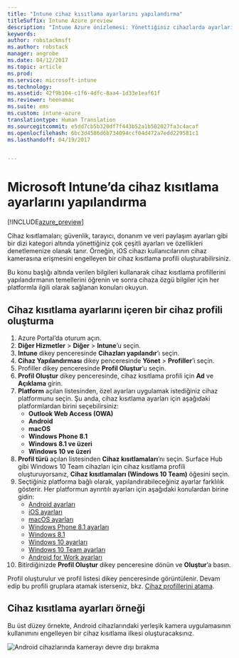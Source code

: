 ```yaml
---
title: "Intune cihaz kısıtlama ayarlarını yapılandırma"
titleSuffix: Intune Azure preview
description: "Intune Azure önizlemesi: Yönettiğiniz cihazlarda ayarları ve özellikleri yapılandırmak için Intune’u kullanmayı öğrenin."
keywords: 
author: robstackmsft
ms.author: robstack
manager: angrobe
ms.date: 04/12/2017
ms.topic: article
ms.prod: 
ms.service: microsoft-intune
ms.technology: 
ms.assetid: 42f9b104-c1f6-4dfc-8aa4-1d33e1eaf61f
ms.reviewer: heenamac
ms.suite: ems
ms.custom: intune-azure
translationtype: Human Translation
ms.sourcegitcommit: e5dd7cb5b320df7f443b52a1b502027fa3c4acaf
ms.openlocfilehash: 6bc3d4586d6b734094ccf04d472a7edd229581c1
ms.lasthandoff: 04/19/2017


---
```


# <a name="how-to-configure-device-restriction-settings-in-microsoft-intune"></a>Microsoft Intune’da cihaz kısıtlama ayarlarını yapılandırma

[!INCLUDE[azure_preview](../includes/azure_preview.md)]

Cihaz kısıtlamaları; güvenlik, tarayıcı, donanım ve veri paylaşım ayarları gibi bir dizi kategori altında yönettiğiniz çok çeşitli ayarları ve özellikleri denetlemenize olanak tanır. Örneğin, iOS cihazı kullanıcılarının cihaz kamerasına erişmesini engelleyen bir cihaz kısıtlama profili oluşturabilirsiniz.

Bu konu başlığı altında verilen bilgileri kullanarak cihaz kısıtlama profillerini yapılandırmanın temellerini öğrenin ve sonra cihaza özgü bilgiler için her platformla ilgili olarak sağlanan konuları okuyun.

## <a name="create-a-device-profile-containing-device-restriction-settings"></a>Cihaz kısıtlama ayarlarını içeren bir cihaz profili oluşturma

1. Azure Portal’da oturum açın.
2. **Diğer Hizmetler** > **Diğer** > **Intune**’u seçin.
3. **Intune** dikey penceresinde **Cihazları yapılandır**’ı seçin.
2. **Cihaz Yapılandırması** dikey penceresinde **Yönet** > **Profiller**’i seçin.
3. Profiller dikey penceresinde **Profil Oluştur**’u seçin.
4. **Profil Oluştur** dikey penceresinde, cihaz kısıtlama profili için **Ad** ve **Açıklama** girin.
5. **Platform** açılan listesinden, özel ayarları uygulamak istediğiniz cihaz platformunu seçin. Şu anda, cihaz kısıtlama ayarları için aşağıdaki platformlardan birini seçebilirsiniz:
    - **Outlook Web Access (OWA)**
    - **Android**
    - **macOS**
    - **Windows Phone 8.1**
    - **Windows 8.1 ve üzeri**
    - **Windows 10 ve üzeri**
6. **Profil türü** açılan listesinden **Cihaz kısıtlamaları**’nı seçin. Surface Hub gibi Windows 10 Team cihazları için cihaz kısıtlama profili oluşturuyorsanız, **Cihaz kısıtlamaları (Windows 10 Team)** öğesini seçin.
7. Seçtiğiniz platforma bağlı olarak, yapılandırabileceğiniz ayarlar farklılık gösterir. Her platformun ayrıntılı ayarları için aşağıdaki konulardan birine gidin:
    - [Android ayarları](device-restrictions-for-android.md)
    - [iOS ayarları](device-restrictions-for-ios.md)
    - [macOS ayarları](device-restrictions-for-macos.md)
    - [Windows Phone 8.1 ayarları](device-restrictions-for-windows-phone-8-1.md)
    - [Windows 8.1](device-restrictions-for-windows-8-1.md)
    - [Windows 10 ayarları](device-restrictions-for-windows-10.md)
    - [Windows 10 Team ayarları](device-restrictions-for-windows-10-team.md)
    - [Android for Work ayarları](device-restrictions-for-afw.md)
8. Bitirdiğinizde **Profil Oluştur** dikey penceresine dönün ve **Oluştur**’a basın.

Profil oluşturulur ve profil listesi dikey penceresinde görüntülenir.
Devam edip bu profili gruplara atamak isterseniz, bkz. [Cihaz profillerini atama](how-to-assign-device-profiles.md).

## <a name="example-of-device-restriction-settings"></a>Cihaz kısıtlama ayarları örneği

Bu üst düzey örnekte, Android cihazlarındaki yerleşik kamera uygulamasının kullanımını engelleyen bir cihaz kısıtlama ilkesi oluşturacaksınız.

![Android cihazlarında kamerayı devre dışı bırakma](./media/disable-android-camera.png)


